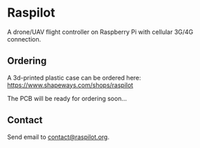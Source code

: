# Raspilot

A drone/UAV flight controller on Raspberry Pi with cellular 3G/4G connection.

## Ordering

A 3d-printed plastic case can be ordered here:
https://www.shapeways.com/shops/raspilot

The PCB will be ready for ordering soon...

## Contact

Send email to contact@raspilot.org.

